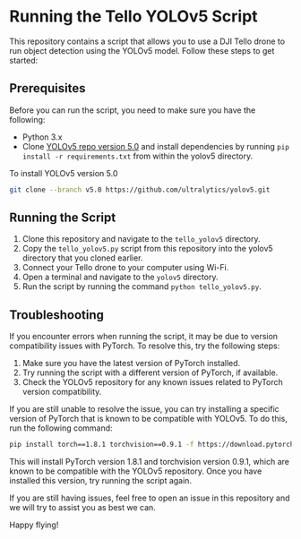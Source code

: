 # Running the Tello YOLOv5 Script

This repository contains a script that allows you to use a DJI Tello drone to run object detection using the YOLOv5 model. Follow these steps to get started:

## Prerequisites

Before you can run the script, you need to make sure you have the following:

- Python 3.x
- Clone [YOLOv5 repo version 5.0](https://github.com/ultralytics/yolov5) and install dependencies by running `pip install -r requirements.txt` from within the yolov5 directory.

To install YOLOv5 version 5.0
```bash
git clone --branch v5.0 https://github.com/ultralytics/yolov5.git
```

## Running the Script

1. Clone this repository and navigate to the `tello_yolov5` directory.
2. Copy the `tello_yolov5.py` script from this repository into the yolov5 directory that you cloned earlier.
3. Connect your Tello drone to your computer using Wi-Fi.
4. Open a terminal and navigate to the `yolov5` directory.
5. Run the script by running the command `python tello_yolov5.py`.

## Troubleshooting

If you encounter errors when running the script, it may be due to version compatibility issues with PyTorch. To resolve this, try the following steps:

1. Make sure you have the latest version of PyTorch installed.
2. Try running the script with a different version of PyTorch, if available.
3. Check the YOLOv5 repository for any known issues related to PyTorch version compatibility.

If you are still unable to resolve the issue, you can try installing a specific version of PyTorch that is known to be compatible with YOLOv5. To do this, run the following command:

```bash
pip install torch==1.8.1 torchvision==0.9.1 -f https://download.pytorch.org/whl/cu111/torch_stable.html
```

This will install PyTorch version 1.8.1 and torchvision version 0.9.1, which are known to be compatible with the YOLOv5 repository. Once you have installed this version, try running the script again.

If you are still having issues, feel free to open an issue in this repository and we will try to assist you as best we can.

Happy flying!

